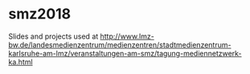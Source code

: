 # smz2018
Slides and projects used at http://www.lmz-bw.de/landesmedienzentrum/medienzentren/stadtmedienzentrum-karlsruhe-am-lmz/veranstaltungen-am-smz/tagung-mediennetzwerk-ka.html
